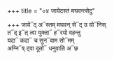 +++
title = "०४ जायेदस्तं मघवन्त्सेदु"

+++
जाये᳓द् अ᳓स्तम् मघवन् से᳓द् उ यो᳓निस्  
त᳓द् इ᳓त् त्वा युक्ता᳓ ह᳓रयो वहन्तु  
यदा᳓ कदा᳓ च सुन᳓वाम सो᳓मम्  
अग्नि᳓ष् ट्वा दूतो᳓ धनुवाति अ᳓छ